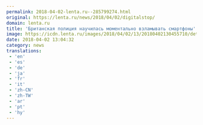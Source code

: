 ```yaml
---
permalink: 2018-04-02-lenta.ru--285799274.html
original: https://lenta.ru/news/2018/04/02/digitalstop/
domain: lenta.ru
title: 'Британская полиция научилась моментально взламывать смартфоны'
image: https://icdn.lenta.ru/images/2018/04/02/13/20180402130455710/detail_fd90d00063d5ba91b7760ee33f744a18.jpg
date: 2018-04-02 13:04:32
category: news
translations: 
 - 'en'
 - 'es'
 - 'de'
 - 'ja'
 - 'fr'
 - 'it'
 - 'zh-CN'
 - 'zh-TW'
 - 'ar'
 - 'pt'
 - 'hy'
---
```


